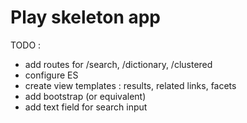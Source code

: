 # Play skeleton app

TODO :
- add routes for /search, /dictionary, /clustered
- configure ES
- create view templates : results, related links, facets
- add bootstrap (or equivalent)
- add text field for search input
